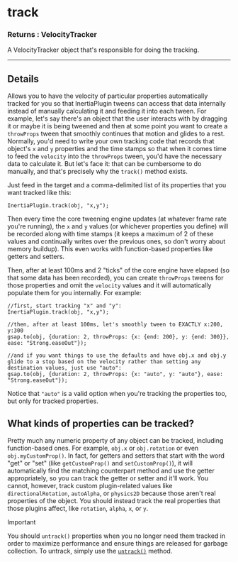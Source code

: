 # track

### Returns : VelocityTracker[​](#returns--velocitytracker "Direct link to Returns : VelocityTracker")

A VelocityTracker object that's responsible for doing the tracking.

***

## Details[​](#details "Direct link to Details")

Allows you to have the velocity of particular properties automatically tracked for you so that InertiaPlugin tweens can access that data internally instead of manually calculating it and feeding it into each tween. For example, let's say there's an object that the user interacts with by dragging it or maybe it is being tweened and then at some point you want to create a `throwProps` tween that smoothly continues that motion and glides to a rest. Normally, you'd need to write your own tracking code that records that object's `x` and `y` properties and the time stamps so that when it comes time to feed the `velocity` into the `throwProps` tween, you'd have the necessary data to calculate it. But let's face it: that can be cumbersome to do manually, and that's precisely why the `track()` method exists.

Just feed in the target and a comma-delimited list of its properties that you want tracked like this:

```
InertiaPlugin.track(obj, "x,y");
```

Then every time the core tweening engine updates (at whatever frame rate you're running), the `x` and `y` values (or whichever properties you define) will be recorded along with time stamps (it keeps a maximum of 2 of these values and continually writes over the previous ones, so don't worry about memory buildup). This even works with function-based properties like getters and setters.

Then, after at least 100ms and 2 "ticks" of the core engine have elapsed (so that some data has been recorded), you can create `throwProps` tweens for those properties and omit the `velocity` values and it will automatically populate them for you internally. For example:

```
//first, start tracking "x" and "y":
InertiaPlugin.track(obj, "x,y");

//then, after at least 100ms, let's smoothly tween to EXACTLY x:200, y:300
gsap.to(obj, {duration: 2, throwProps: {x: {end: 200}, y: {end: 300}}, ease: "Strong.easeOut"});

//and if you want things to use the defaults and have obj.x and obj.y glide to a stop based on the velocity rather than setting any destination values, just use "auto":
gsap.to(obj, {duration: 2, throwProps: {x: "auto", y: "auto"}, ease: "Strong.easeOut"});
```

Notice that `"auto"` is a valid option when you're tracking the properties too, but only for tracked properties.

## What kinds of properties can be tracked?[​](#what-kinds-of-properties-can-be-tracked "Direct link to What kinds of properties can be tracked?")

Pretty much any numeric property of any object can be tracked, including function-based ones. For example, `obj.x` or `obj.rotation` or even `obj.myCustomProp()`. In fact, for getters and setters that start with the word "get" or "set" (like `getCustomProp()` and `setCustomProp()`), it will automatically find the matching counterpart method and use the getter appropriately, so you can track the getter or setter and it'll work. You cannot, however, track custom plugin-related values like `directionalRotation`, `autoAlpha`, or `physics2D` because those aren't real properties of the object. You should instead track the real properties that those plugins affect, like `rotation`, `alpha`, `x`, or `y`.

Important

You should `untrack()` properties when you no longer need them tracked in order to maximize performance and ensure things are released for garbage collection. To untrack, simply use the [`untrack()`](/docs/v3/Plugins/InertiaPlugin/VelocityTracker/docs/v3/Plugins/InertiaPlugin/VelocityTracker/.untrack\(\)) method.
